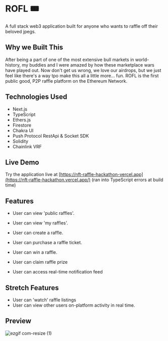 # ROFL 🎟

A full stack web3 application built for anyone who wants to raffle off their beloved jpegs.


## Why we Built This

After being a part of one of the most extensive bull markets in world-history, my buddies and I were amazed by how these marketplace wars have played out. Now don't get us wrong, we love our airdrops, but we just feel like there's a way tpo make this all a little more... fun. ROFL is the first public good, P2P raffle platform on the Ethereum Network.

## Technologies Used

- Next.js
- TypeScript
- Ethers.js
- Firestore
- Chakra UI
- Push Protocol RestApi & Socket SDK
- Solidity
- Chainlink VRF

## Live Demo

Try the application live at [https://nft-raffle-hackathon-vercel.app](https://nft-raffle-hackathon.vercel.app/) (ran into TypeScript errors at build time) 

## Features

- User can view 'public raffles'.
- User can view 'my raffles'.
- User can create a raffle.
- User can purchase a raffle ticket.

- User can win a raffle.
- User can claim raffle prize
- User can access real-time notification feed

## Stretch Features

- User can 'watch' raffle listings
- User can view other users on-platform activity in real time.

## Preview

![ezgif com-resize (1)](https://user-images.githubusercontent.com/109625982/227998424-b3e3a974-f6c9-415b-8465-70aba7ce0098.gif)




